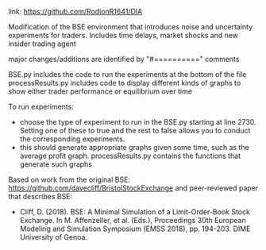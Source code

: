 link: https://github.com/RodionR1641/DIA

Modification of the BSE environment that introduces noise and uncertainty experiments for traders. Includes time delays, market shocks and new insider trading agent

major changes/additions are identified by "#==========" comments

BSE.py includes the code to run the experiments at the bottom of the file
processResults.py includes code to display different kinds of graphs to show either trader performance or equilibrium over time

To run experiments:
- choose the type of experiment to run in the BSE.py starting at line 2730. Setting one of these to true and the rest to false allows you to conduct the corresponding experiments.
- this should generate appropriate graphs given some time, such as the average profit graph. processResults.py contains the functions that generate such graphs

Based on work from the original BSE: https://github.com/davecliff/BristolStockExchange and peer-reviewed paper that describes BSE:
- Cliff, D. (2018). BSE: A Minimal Simulation of a Limit-Order-Book Stock Exchange. In M. Affenzeller, et al. (Eds.), Proceedings 30th European Modeling and Simulation Symposium (EMSS 2018), pp. 194-203. DIME University of Genoa.

